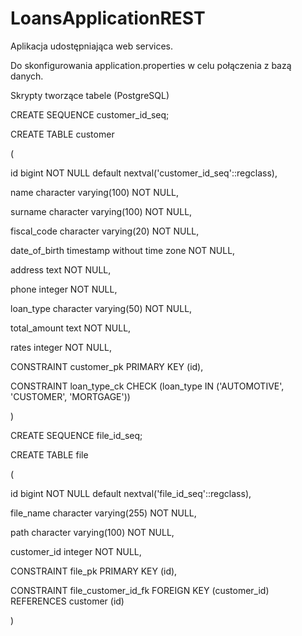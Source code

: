 # LoansApplicationREST

Aplikacja udostępniająca web services.

Do skonfigurowania application.properties w celu połączenia z bazą danych.

Skrypty tworzące tabele (PostgreSQL)

CREATE SEQUENCE customer_id_seq;

CREATE TABLE customer

(

  id bigint NOT NULL default nextval('customer_id_seq'::regclass),

  name character varying(100) NOT NULL,

  surname character varying(100) NOT NULL,

  fiscal_code character varying(20) NOT NULL,

  date_of_birth timestamp without time zone NOT NULL,

  address text NOT NULL,

  phone integer NOT NULL,

  loan_type character varying(50) NOT NULL,

  total_amount text NOT NULL,

  rates integer NOT NULL,

  CONSTRAINT customer_pk PRIMARY KEY (id),

  CONSTRAINT loan_type_ck CHECK (loan_type IN ('AUTOMOTIVE', 'CUSTOMER', 'MORTGAGE'))

)


CREATE SEQUENCE file_id_seq;

CREATE TABLE file

(

  id bigint NOT NULL default nextval('file_id_seq'::regclass),

  file_name character varying(255) NOT NULL,

  path character varying(100) NOT NULL,

  customer_id integer NOT NULL,

  CONSTRAINT file_pk PRIMARY KEY (id),

  CONSTRAINT file_customer_id_fk FOREIGN KEY (customer_id) REFERENCES customer (id)

)

